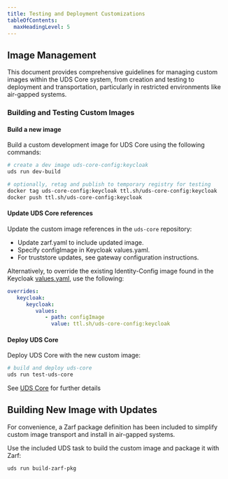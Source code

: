 ```yaml
---
title: Testing and Deployment Customizations
tableOfContents:
  maxHeadingLevel: 5
---
```


## Image Management

This document provides comprehensive guidelines for managing custom images within the UDS Core system, from creation and testing to deployment and transportation, particularly in restricted environments like air-gapped systems.

### Building and Testing Custom Images

#### Build a new image

Build a custom development image for UDS Core using the following commands:

```bash
# create a dev image uds-core-config:keycloak
uds run dev-build

# optionally, retag and publish to temporary registry for testing
docker tag uds-core-config:keycloak ttl.sh/uds-core-config:keycloak
docker push ttl.sh/uds-core-config:keycloak
```

#### Update UDS Core references

Update the custom image references in the `uds-core` repository:

* Update zarf.yaml to include updated image.
* Specify configImage in Keycloak values.yaml.
* For truststore updates, see gateway configuration instructions.

Alternatively, to override the existing Identity-Config image found in the Keycloak [values.yaml](https://github.com/defenseunicorns/uds-core/blob/main/src/keycloak/chart/values.yaml), use the following:
```yaml
overrides:
   keycloak:
      keycloak:
         values:
            - path: configImage
              value: ttl.sh/uds-core-config:keycloak
```

#### Deploy UDS Core

Deploy UDS Core with the new custom image:

```bash
# build and deploy uds-core
uds run test-uds-core
```

See [UDS Core](https://github.com/defenseunicorns/uds-core/blob/main/README.md) for further details

## Building New Image with Updates

For convenience, a Zarf package definition has been included to simplify custom image transport and install in air-gapped systems.

Use the included UDS task to build the custom image and package it with Zarf:

```bash
uds run build-zarf-pkg
```
